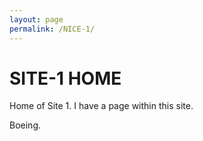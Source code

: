 ```yaml
---
layout: page
permalink: /NICE-1/
---
```


# SITE-1 HOME

Home of Site 1. I have a page within this site.

Boeing.
